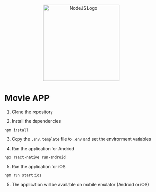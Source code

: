 <p align="center">
  <a href="https://nodejs.org/en" target="blank"><img src="https://nodejs.org/static/logos/nodejsStackedLight.svg" width="250" alt="NodeJS Logo" /></a>
</p>

# Movie APP

1. Clone the repository

2. Install the dependencies

```
npm install
```

3. Copy the `.env.template` file to `.env` and set the environment variables

4. Run the application for Andriod

```
npx react-native run-android
```

5. Run the application for iOS

```
npm run start:ios
```

5. The application will be available on mobile emulator (Android or iOS)
